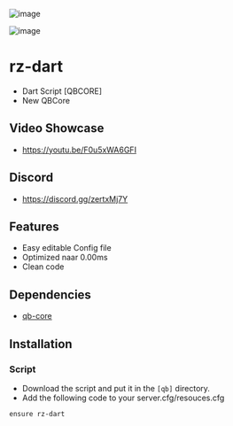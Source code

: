 ![image](https://cdn.discordapp.com/attachments/352733374235803648/1115443897724842106/relaseDART.png)

![image](https://cdn.discordapp.com/attachments/348332068574461953/1115376235908968601/code.png)

# rz-dart
- Dart Script [QBCORE]
- New QBCore

## Video Showcase
- https://youtu.be/F0u5xWA6GFI
## Discord
- https://discord.gg/zertxMj7Y

## Features
- Easy editable Config file
- Optimized naar 0.00ms
- Clean code

## Dependencies
- [qb-core](https://github.com/qbcore-framework/qb-core)

## Installation

### Script
- Download the script and put it in the `[qb]` directory.
- Add the following code to your server.cfg/resouces.cfg

```
ensure rz-dart
```


